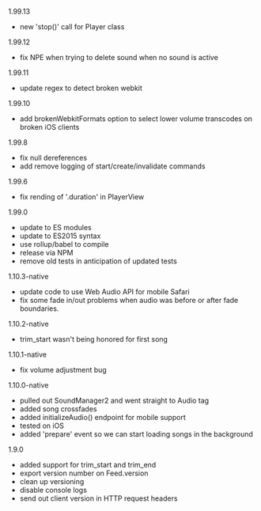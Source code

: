 
1.99.13
  - new 'stop()' call for Player class

1.99.12
  - fix NPE when trying to delete sound when no sound is active

1.99.11
  - update regex to detect broken webkit

1.99.10
  - add brokenWebkitFormats option to select lower volume transcodes
    on broken iOS clients

1.99.8
  - fix null dereferences
  - add remove logging of start/create/invalidate commands

1.99.6
  - fix rending of '.duration' in PlayerView

1.99.0
  - update to ES modules
  - update to ES2015 syntax
  - use rollup/babel to compile
  - release via NPM
  - remove old tests in anticipation of updated tests

1.10.3-native
  - update code to use Web Audio API for mobile Safari
  - fix some fade in/out problems when audio was before or after
    fade boundaries.

1.10.2-native
  - trim_start wasn't being honored for first song

1.10.1-native
  - fix volume adjustment bug

1.10.0-native
  - pulled out SoundManager2 and went straight to Audio tag
  - added song crossfades
  - added initializeAudio() endpoint for mobile support
  - tested on iOS
  - added 'prepare' event so we can start loading songs in
    the background

1.9.0
  - added support for trim_start and trim_end
  - export version number on Feed.version
  - clean up versioning
  - disable console logs
  - send out client version in HTTP request headers

